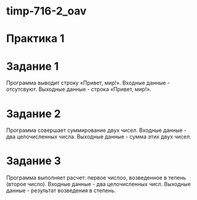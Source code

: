#  timp-716-2_oav
#  Практика 1
#  Задание 1
Программа выводит строку «Привет, мир!». Входные данные - отсутсвуют. Выходные данные - строка «Привет, мир!».
#  Задание 2
Программа совершает суммирование двух чисел. Входные данные - два целочисленных числа. Выходные данные - сумма этих двух чисел.
#  Задание 3
Программа выполняет расчет: первое числоо, возведенное в тепень (второе число). Входные данные - два целочисленных числ. Выходные данные - результат возведения в степень.
